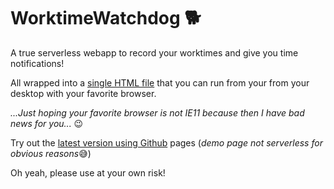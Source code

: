 # WorktimeWatchdog 🐕
A true serverless webapp to record your worktimes and give you time notifications!

All wrapped into a [single HTML file](WorktimeWatchdog.html) that you can run from your from your desktop with your favorite browser.

*...Just hoping your favorite browser is not IE11 because then I have bad news for you...* 😉

Try out the [latest version using Github](https://jeromewagener.github.io/WorktimeWatchdog/WorktimeWatchdog.html) pages (*demo page not serverless for obvious reasons*😅)

Oh yeah, please use at your own risk!
